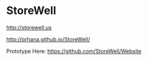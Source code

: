 # StoreWell
http://storewell.us

http://prhana.github.io/StoreWell/

Prototype Here: https://github.com/StoreWell/Website
